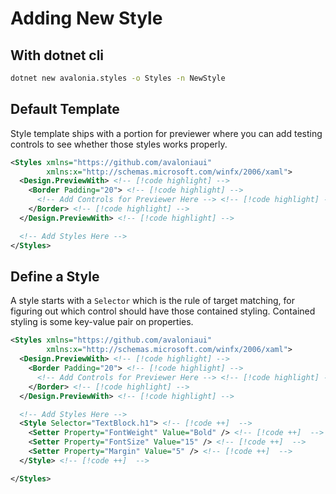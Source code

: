 # Adding New Style

## With dotnet cli

```sh
dotnet new avalonia.styles -o Styles -n NewStyle
```

## Default Template

Style template ships with a portion for previewer where you can add testing controls to see whether those styles works properly.

```xml
<Styles xmlns="https://github.com/avaloniaui"
        xmlns:x="http://schemas.microsoft.com/winfx/2006/xaml">
  <Design.PreviewWith> <!-- [!code highlight] -->
    <Border Padding="20"> <!-- [!code highlight] -->
      <!-- Add Controls for Previewer Here --> <!-- [!code highlight] -->
    </Border> <!-- [!code highlight] -->
  </Design.PreviewWith> <!-- [!code highlight] -->

  <!-- Add Styles Here -->
</Styles>
```

## Define a Style

A style starts with a `Selector` which is the rule of target matching, for figuring out which control should have those contained styling.
Contained styling is some key-value pair on properties.

```xml
<Styles xmlns="https://github.com/avaloniaui"
        xmlns:x="http://schemas.microsoft.com/winfx/2006/xaml">
  <Design.PreviewWith> <!-- [!code highlight] -->
    <Border Padding="20"> <!-- [!code highlight] -->
      <!-- Add Controls for Previewer Here --> <!-- [!code highlight] -->
    </Border> <!-- [!code highlight] -->
  </Design.PreviewWith> <!-- [!code highlight] -->

  <!-- Add Styles Here -->
  <Style Selector="TextBlock.h1"> <!-- [!code ++]  -->
    <Setter Property="FontWeight" Value="Bold" /> <!-- [!code ++]  -->
    <Setter Property="FontSize" Value="15" /> <!-- [!code ++]  -->
    <Setter Property="Margin" Value="5" /> <!-- [!code ++]  -->
  </Style> <!-- [!code ++]  -->

</Styles>
```

